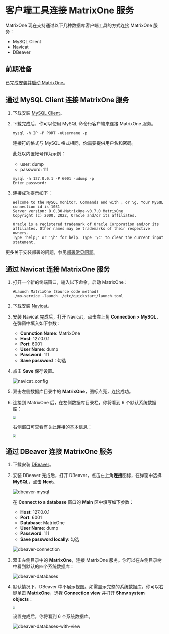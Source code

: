 # 客户端工具连接 MatrixOne 服务

MatrixOne 现在支持通过以下几种数据库客户端工具的方式连接 MatrixOne 服务：

- MySQL Client
- Navicat
- DBeaver

## 前期准备

已完成[安装并启动 MatrixOne](../../Get-Started/install-standalone-matrixone.md)。

## 通过 MySQL Client 连接 MatrixOne 服务

1. 下载安装 [MySQL Client](https://dev.mysql.com/downloads/installer/)。

2. 下载完成后，你可以使用 MySQL 命令行客户端来连接 MatrixOne 服务。

    ```
    mysql -h IP -P PORT -uUsername -p
    ```

    连接符的格式与 MySQL 格式相同，你需要提供用户名和密码。

    此处以内置帐号作为示例：

    - user: dump
    - password: 111

    ```
    mysql -h 127.0.0.1 -P 6001 -udump -p
    Enter password:
    ```

3. 连接成功提示如下：

    ```
    Welcome to the MySQL monitor. Commands end with ; or \g. Your MySQL connection id is 1031
    Server version: 8.0.30-MatrixOne-v0.7.0 MatrixOne
    Copyright (c) 2000, 2022, Oracle and/or its affiliates.

    Oracle is a registered trademark of Oracle Corporation and/or its affiliates. Other names may be trademarks of their respective owners.
    Type 'help;' or '\h' for help. Type '\c' to clear the current input statement.
    ```

更多关于安装部署的问题，参见[部署常见问题](../../FAQs/deployment-faqs.md)。

## 通过 Navicat 连接 MatrixOne 服务

1. 打开一个新的终端窗口，输入以下命令，启动 MatrixOne：

    ```
    #Launch MatrixOne (Source code method)
    ./mo-service -launch ./etc/quickstart/launch.toml
    ```

2. 下载安装 [Navicat](https://www.navicat.com/en/products)。

3. 安装 Navicat 完成后，打开 Navicat，点击左上角 **Connection > MySQL**，在弹窗中填入如下参数：

    - **Connction Name**: MatrixOne
    - **Host**: 127.0.0.1
    - **Port**: 6001
    - **User Name**: dump
    - **Password**: 111
    - **Save password**：勾选

4. 点击 **Save** 保存设置。

    ![navicat_config](https://github.com/matrixorigin/artwork/blob/main/docs/develop/navicat-config.png?raw=true)

5. 双击左侧数据库目录中的 **MatrixOne**，图标点亮，连接成功。

6. 连接到 MatrixOne 后，在左侧数据库目录栏，你将看到 6 个默认系统数据库：

    <img src="https://github.com/matrixorigin/artwork/blob/main/docs/develop/navicat-databases.png?raw=true"  style="zoom: 60%;" />

    右侧窗口可查看有关此连接的基本信息：

    <img src="https://github.com/matrixorigin/artwork/blob/main/docs/develop/navicat-connection.png?raw=true"  style="zoom: 60%;" />

## 通过 DBeaver 连接 MatrixOne 服务

1. 下载安装 [DBeaver](https://dbeaver.io/download/)。

2. 安装 DBeaver 完成后，打开 DBeaver，点击左上角**连接**图标，在弹窗中选择 **MySQL**，点击 **Next**。

    ![dbeaver-mysql](https://github.com/matrixorigin/artwork/blob/main/docs/develop/dbeaver-mysql.png?raw=true)

    在 **Connect to a database** 窗口的 **Main** 区中填写如下参数：

    - **Host**: 127.0.0.1
    - **Port**: 6001
    - **Database**: MatrixOne
    - **User Name**: dump
    - **Password**: 111
    - **Save password locally**: 勾选

    ![dbeaver-connection](https://github.com/matrixorigin/artwork/blob/main/docs/develop/dbeaver-connection.png?raw=true)

3. 双击左侧目录中的 **MatrixOne**，连接 MatrixOne 服务。你可以在左侧目录树中看到默认的四个系统数据库：

    ![dbeaver-databases](https://github.com/matrixorigin/artwork/blob/main/docs/develop/dbeaver-databases.png?raw=true)

4. 默认情况下，DBeaver 中不展示视图。如需显示完整的系统数据库，你可以右键单击 **MatrixOne**，选择 **Connection view** 并打开 **Show system objects**：

    <img src="https://github.com/matrixorigin/artwork/blob/main/docs/develop/show-system-objects.png?raw=true"  style="zoom: 40%;" />

    设置完成后，你将看到 6 个系统数据库。

    ![dbeaver-databases-with-view](https://github.com/matrixorigin/artwork/blob/main/docs/develop/dbeaver-databases-with-view.png?raw=true)
